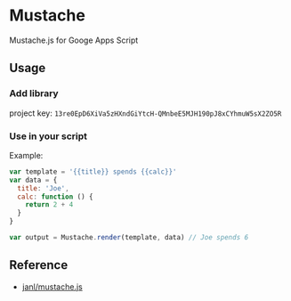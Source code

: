 # Mustache
Mustache.js for Googe Apps Script

## Usage
### Add library
project key: `13re0EpD6XiVa5zHXndGiYtcH-QMnbeE5MJH190pJ8xCYhmuW5sX2ZO5R`

### Use in your script
Example:

```js
var template = '{{title}} spends {{calc}}'
var data = {
  title: 'Joe',
  calc: function () {
    return 2 + 4
  }
}

var output = Mustache.render(template, data) // Joe spends 6
```

## Reference
* [janl/mustache.js](https://github.com/janl/mustache.js)
